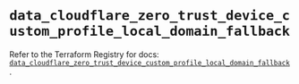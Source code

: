 # `data_cloudflare_zero_trust_device_custom_profile_local_domain_fallback`

Refer to the Terraform Registry for docs: [`data_cloudflare_zero_trust_device_custom_profile_local_domain_fallback`](https://registry.terraform.io/providers/cloudflare/cloudflare/5.10.1/docs/data-sources/zero_trust_device_custom_profile_local_domain_fallback).
